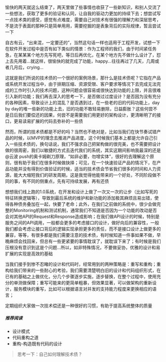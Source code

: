 愉快的两天就这么结束了，两天里做了些事情也收获了一些新知识，和别人交流了一些想法，获取了更多的验证和认同，让自我的驱动力更加的持续下去；想尝试写一点技术类的感受，感觉有点难度，需要自己对技术有很强的理解力和深层思考，不是流于表面的那种只是简单用用，需要挖掘的是表象背后的实际规律，暂且尝试一下

自古有云，“出来混，一定要还的”，当然这句话一样也适用于工程开发，试想一下在软件开发过程中是否有如下类似的情景：作为工程师的我们，由于时间紧任务急，在某某某个地方先写死吧，等日后再优化，在某个地方先不做什么设计了，怼上去先用着...就这样，很愉快的就完成了功能，happy...往往再过了几天，几周或者几月后，crying...

这就是我们所说的技术债的一个很好的案例场景，那什么是技术债呢？它指在产品或系统开发过程当中，由于排期压缩、资源受限、客户要求等情况下去完成无法完成的工作时引入的技术问题，这种问题会很容易或很快达到功能的上限，并且很难引入新的功能；我们再去深入的思考一下，是否做过过度设计？是否因为没有充分的各种因素，导致设计上的混乱？是否遇到过，在一些老的旧的代码功能上，day by day的堆一些新的功能上去，旧的功能不敢轻易删除，日益膨胀？这些何尝不是日后我们要偿还的因果，何尝不是需要我们用更好的架构设计，更清晰明了的接口，更易读易扩展的代码去弥补的一些债

然而，所谓的技术债都是不好的吗？当然也不绝对是，比如当我们在快节奏试错产品的时候，以MVP的理念去推进产品进度，这个时候我们基本上都是允许自己引入一些技术债的，换句话说，我们不强求自己把架构做的很完美，也不需要把设计做的很周密，我们以敏捷的方式去迭代我们的系统，其实这期间影响我最深的还是@云波 push的奥卡姆剃刀原理，“如非必要，勿增实体”，很好的去理解这个原则，很有助于我们在很多时候做抉择；可见，在一个快速验证产品的情况下，在产品功能并没有得到价值验证的时候，适当的技术债会节省我们很多的时间和人力资源，能大大缩短我们的研发周期，这是我觉得他能带来的一个好处，不同阶段做不同的事，有不同的侧重点，先有可持续发展，再有还债

想想我们线上跑的1.0系统，在开发和设计上做了一次又一次的让步（比如写死的特征转换逻辑等），导致到最后系统的维护和新功能的添加极其麻烦且易出错，使得各种债务叠加在一起，快要了老命；此外，在我们之前做的系统中，很少会做完整的Monitoring机制和测试机制，通常我们不知道是否因为一个功能的改动是否会对其他API的Request和Response造成影响；在我们做API设计的时候，特别是服务之间的API调用，一般都会更多的考虑接口的设计，做好向后的兼容性，一般我们都会考虑让接口背后的逻辑实现承担更多的责任，而不是接口设计上做更多的兼容，等等，有很多都是我们需要注意的技术债，有时候知道一件事如果不做，早晚麻烦会找回来，但总有一些更紧要的事情耽误了，就耽误下来了；有时候是我们压根没有意识到这是个问题...所以，如非特殊情况，不要做妥协，优雅的设计和易扩展的实现是高效的基础

当我们接手到惨不忍睹的设计和代码时，经常用到的两种策略是：重写和重构；重构给我们带来的一些耐心的考验，我们需要清楚明白旧的设计和代码组织形式，在已有的基础之上做优化，分几个步骤逐步实施，逐步替换，在整个过程中，使用充分的单测做保障；重写可能来的更简单粗暴，但效果显著，可以做架构的重新设计，服务模块的重写，比如可以根据语言对并发的支持能力程度来更换相应的语言；

定期组织大家做一次技术偿还是一种很好的习惯，有助于提高系统整体的质量

##### 推荐阅读

* 设计模式
* 代码重构之道
* 重构-构造既有代码的设计

> 思考一下：自己如何理解技术债？



